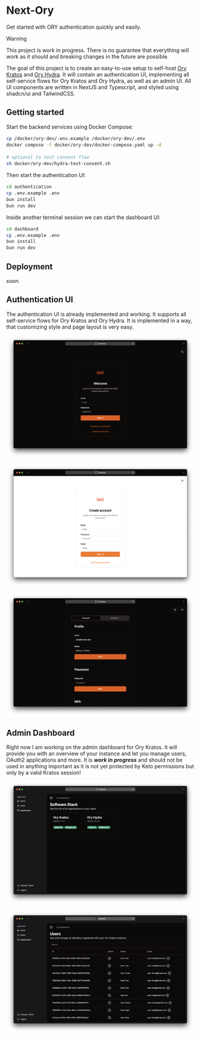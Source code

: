 # Next-Ory

Get started with ORY authentication quickly and easily.

> [!Warning]  
> This project is work in progress. There is no guarantee that everything will work as it should and breaking changes in
> the future are possible.

The goal of this project is to create an easy-to-use setup to self-host [Ory Kratos](https://www.ory.sh/kratos)
and [Ory Hydra](https://www.ory.sh/hydra). It will contain an authentication UI, implementing all self-service flows for
Ory Kratos and Ory Hydra, as well as an admin UI. All UI components are written in NextJS and Typescript, and styled
using shadcn/ui and TailwindCSS.

## Getting started

Start the backend services using Docker Compose:

```bash
cp /docker/ory-dev/.env.example /docker/ory-dev/.env
docker compose -f docker/ory-dev/docker-compose.yaml up -d

# optional to test consent flow
sh docker/ory-dev/hydra-test-consent.sh
```

Then start the authentication UI:

```bash
cd authentication
cp .env.example .env
bun install
bun run dev
```

Inside another terminal session we can start the dashboard UI:

```bash
cd dashboard
cp .env.example .env
bun install
bun run dev
```

## Deployment

*soon.*

## Authentication UI

The authentication UI is already implemented and working. It supports all self-service flows for Ory Kratos and Ory
Hydra. It is implemented in a way, that customizing style and page layout is very easy.

![A browser window showing the login page of the authentication UI in dark mode](./documentation/.img/a-login-dark.png)

![A browser window showing the registration page of the authentication UI in light mode](./documentation/.img/a-registration-light.png)

![A browser window showing the profile settings page of the authentication UI in dark mode](./documentation/.img/a-settings-dark.png)

## Admin Dashboard

Right now I am working on the admin dashboard for Ory Kratos. It will provide you with an overview of your instance and
let you manage users, OAuth2 applications and more. It is ***work in progress*** and should not be used in anything
important as it is not yet protected by Keto permissions but only by a valid Kratos session!

![A browser window showing the home page of the dashboard UI in dark mode](./documentation/.img/d-dashboard-dark.png)

![A browser window showing the users page of the dashboard UI in dark mode](./documentation/.img/d-users-dark.png)

